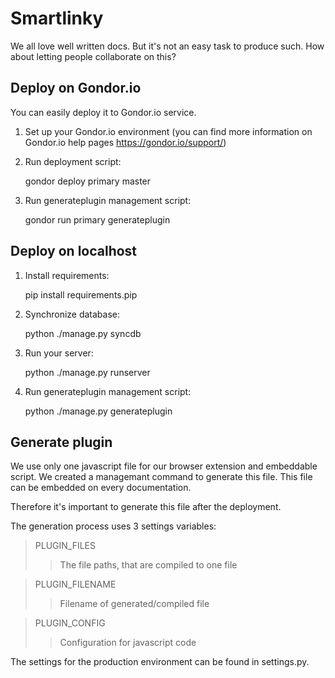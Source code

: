 Smartlinky
==========

We all love well written docs. But it's not an easy task to produce such. How about letting people collaborate on this? 


Deploy on Gondor.io
-------------------

You can easily deploy it to Gondor.io service. 

1. Set up your Gondor.io environment (you can find more information on Gondor.io help pages https://gondor.io/support/)

2. Run deployment script:

    gondor deploy primary master


3. Run generateplugin management script:

    gondor run primary generateplugin



Deploy on localhost
-------------------

1. Install requirements:

    pip install requirements.pip


2. Synchronize database:

    python ./manage.py syncdb
    

3. Run your server:

    python ./manage.py runserver

4. Run generateplugin management script:

    python ./manage.py generateplugin


Generate plugin
---------------

We use only one javascript file for our browser extension and embeddable script. We created a managemant command to generate this file. This file can be embedded on every documentation.

Therefore it's important to generate this file after the deployment.

The generation process uses 3 settings variables:
 > PLUGIN_FILES
 > > The file paths, that are compiled to one file
 
 > PLUGIN_FILENAME
 > > Filename of generated/compiled file
 
 > PLUGIN_CONFIG
 > > Configuration for javascript code

The settings for the production environment can be found in settings.py.
